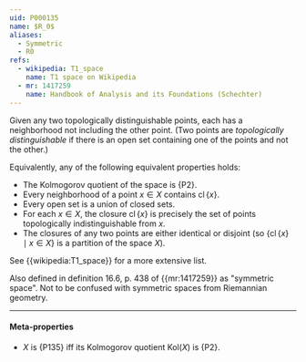 ```yaml
---
uid: P000135
name: $R_0$
aliases:
  - Symmetric
  - R0
refs:
  - wikipedia: T1_space
    name: T1 space on Wikipedia
  - mr: 1417259
    name: Handbook of Analysis and its Foundations (Schechter)
---
```


Given any two topologically distinguishable points, each has a neighborhood not including the other point. (Two points are *topologically distinguishable* if there is an open set containing one of the points and not the other.)

Equivalently, any of the following equivalent properties holds:

- The Kolmogorov quotient of the space is {P2}.
- Every neighborhood of a point $x\in X$ contains $\operatorname{cl}\{x\}$.
- Every open set is a union of closed sets.
- For each $x\in X$, the closure $\operatorname{cl}\{x\}$ is precisely the set of points topologically indistinguishable from $x$.
- The closures of any two points are either identical or disjoint (so $\{\operatorname{cl}\{x\}\mid x\in X\}$ is a partition of the space $X$).

See {{wikipedia:T1_space}} for a more extensive list.

Also defined in definition 16.6, p. 438 of {{mr:1417259}} as "symmetric space". Not to be confused with symmetric spaces from Riemannian geometry.

----
#### Meta-properties

- $X$ is {P135} iff its Kolmogorov quotient $\text{Kol}(X)$ is {P2}.
